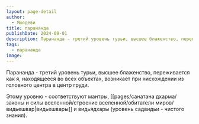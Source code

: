 ```yaml
---
layout: page-detail
author:
  - Яшодеви
title: парананда
publishDate: 2024-09-01
description: Парананда - третий уровень турьи, высшее блаженство, переживается как я, находящееся во всех объектах, возникает при нисхождении из головного центра в центр груди;
tags:
  - парананда
image:
---
```

Парананда - третий уровень турьи, высшее блаженство, переживается как я, находящееся во всех объектах, возникает при нисхождении из головного центра в центр груди.

Этому уровню - соответствуют мантры, [[pages/санатана дхарма/законы и силы вселенной/строение вселенной/обитатели миров/видьешвар|видьешвары]] и видьядхары (уровень садвидьи - чистого знания).

